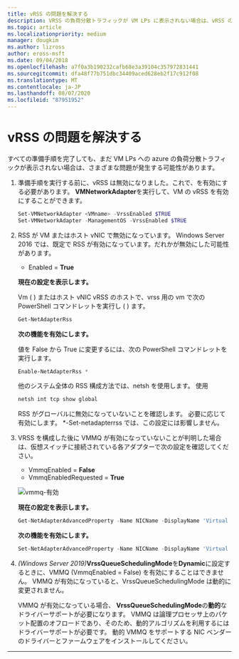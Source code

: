 ```yaml
---
title: vRSS の問題を解決する
description: VRSS の負荷分散トラフィックが VM LPs に表示されない場合は、vRSS の問題を解決します。
ms.topic: article
ms.localizationpriority: medium
manager: dougkim
ms.author: lizross
author: eross-msft
ms.date: 09/04/2018
ms.openlocfilehash: a7f0a3b190232cafb68e3a39104c357972831441
ms.sourcegitcommit: dfa48f77b751dbc34409aced628eb2f17c912f08
ms.translationtype: MT
ms.contentlocale: ja-JP
ms.lasthandoff: 08/07/2020
ms.locfileid: "87951952"
---
```

# <a name="resolve-vrss-issues"></a>vRSS の問題を解決する

すべての準備手順を完了しても、まだ VM LPs への azure の負荷分散トラフィックが表示されない場合は、さまざまな問題が発生する可能性があります。

1. 準備手順を実行する前に、vRSS は無効になりました。これで、を有効にする必要があります。 **VMNetworkAdapter**を実行して、VM の vRSS を有効にすることができます。

   ```PowerShell
   Set-VMNetworkAdapter <VMname> -VrssEnabled $TRUE
   Set-VMNetworkAdapter -ManagementOS -VrssEnabled $TRUE
   ```

2. RSS が VM またはホスト vNIC で無効になっています。 Windows Server 2016 では、既定で RSS が有効になっています。だれかが無効にした可能性があります。

   - Enabled = **True**

   **現在の設定を表示します。**

   Vm \( \) またはホスト vNIC vRSS のホストで、vrss 用の vm で次の PowerShell コマンドレットを実行し \( \) ます。

   ```PowerShell
   Get-NetAdapterRss
   ```

   **次の機能を有効にします。**

   値を False から True に変更するには、次の PowerShell コマンドレットを実行します。

   ```PowerShell
   Enable-NetAdapterRss *
   ```

   他のシステム全体の RSS 構成方法では、netsh を使用します。 使用

    ```cmd
   netsh int tcp show global
   ```

   RSS がグローバルに無効になっていないことを確認します。 必要に応じて有効にします。 *-Set-netadapterrss では、この設定には影響しません。

3. VRSS を構成した後に VMMQ が有効になっていないことが判明した場合は、仮想スイッチに接続されている各アダプターで次の設定を確認してください。

   - VmmqEnabled = **False**
   - VmmqEnabledRequested = **True**

   ![vmmq-有効](../../media/vmmq-enabled.png)

   **現在の設定を表示します。**

   ```PowerShell
   Get-NetAdapterAdvancedProperty -Name NICName -DisplayName 'Virtual Switch RSS'
   ```

   **次の機能を有効にします。**

   ```PowerShell
   Set-NetAdapterAdvancedProperty -Name NICName -DisplayName 'Virtual Switch RSS' -DisplayValue Enabled”
   ```

4. _(Windows Server 2019)_**VrssQueueSchedulingMode**を**Dynamic**に設定するときに、VMMQ (VmmqEnabled = False) を有効にすることはできません。 VMMQ が有効になっていると、VrssQueueSchedulingMode は動的に変更されません。<p>VMMQ が有効になっている場合、 **VrssQueueSchedulingMode**の**動的**なドライバーサポートが必要になります。  VMMQ は論理プロセッサ上のパケット配置のオフロードであり、そのため、動的アルゴリズムを利用するにはドライバーサポートが必要です。  動的 VMMQ をサポートする NIC ベンダーのドライバーとファームウェアをインストールしてください。



---
